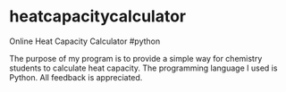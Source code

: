 # heatcapacitycalculator
Online Heat Capacity Calculator
#python 

The purpose of my program is to provide a simple way for chemistry students to calculate heat capacity. The programming language I used is Python. All feedback is appreciated. 
